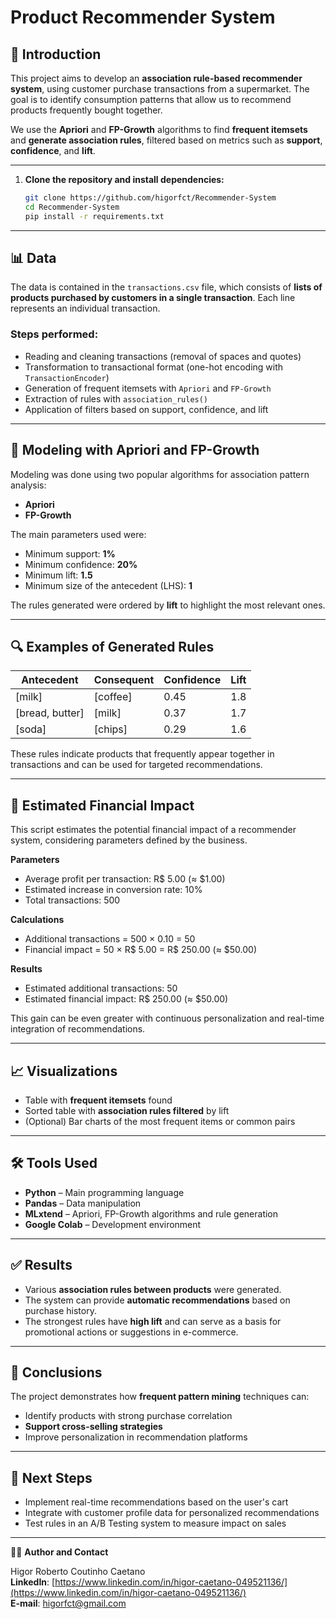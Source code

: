 # Product Recommender System

## 📝 Introduction

This project aims to develop an **association rule-based recommender system**, using customer purchase transactions from a supermarket. The goal is to identify consumption patterns that allow us to recommend products frequently bought together.

We use the **Apriori** and **FP-Growth** algorithms to find **frequent itemsets** and **generate association rules**, filtered based on metrics such as **support**, **confidence**, and **lift**.

---


1. **Clone the repository and install dependencies:**
    ```bash
    git clone https://github.com/higorfct/Recommender-System
    cd Recommender-System
    pip install -r requirements.txt
    ```

---

## 📊 Data

The data is contained in the `transactions.csv` file, which consists of **lists of products purchased by customers in a single transaction**. Each line represents an individual transaction.

### Steps performed:
- Reading and cleaning transactions (removal of spaces and quotes)  
- Transformation to transactional format (one-hot encoding with `TransactionEncoder`)  
- Generation of frequent itemsets with `Apriori` and `FP-Growth`  
- Extraction of rules with `association_rules()`  
- Application of filters based on support, confidence, and lift  

---

## 🤖 Modeling with Apriori and FP-Growth

Modeling was done using two popular algorithms for association pattern analysis:

- **Apriori**  
- **FP-Growth**

The main parameters used were:

- Minimum support: **1%**  
- Minimum confidence: **20%**  
- Minimum lift: **1.5**  
- Minimum size of the antecedent (LHS): **1**

The rules generated were ordered by **lift** to highlight the most relevant ones.

---

## 🔍 Examples of Generated Rules

| Antecedent         | Consequent       | Confidence | Lift |
|--------------------|-----------------|------------|------|
| [milk]             | [coffee]        | 0.45       | 1.8  |
| [bread, butter]    | [milk]          | 0.37       | 1.7  |
| [soda]             | [chips]         | 0.29       | 1.6  |

These rules indicate products that frequently appear together in transactions and can be used for targeted recommendations.

---

## 💼 Estimated Financial Impact

This script estimates the potential financial impact of a recommender system, considering parameters defined by the business.

**Parameters**
- Average profit per transaction: R$ 5.00 (≈ $1.00)  
- Estimated increase in conversion rate: 10%  
- Total transactions: 500  

**Calculations**
- Additional transactions = 500 × 0.10 = 50  
- Financial impact = 50 × R$ 5.00 = R$ 250.00 (≈ $50.00)  

**Results**
- Estimated additional transactions: 50  
- Estimated financial impact: R$ 250.00 (≈ $50.00)  

This gain can be even greater with continuous personalization and real-time integration of recommendations.

---

## 📈 Visualizations

- Table with **frequent itemsets** found  
- Sorted table with **association rules filtered** by lift  
- (Optional) Bar charts of the most frequent items or common pairs  

---

## 🛠️ Tools Used

- **Python** – Main programming language  
- **Pandas** – Data manipulation  
- **MLxtend** – Apriori, FP-Growth algorithms and rule generation  
- **Google Colab** – Development environment  

---

## ✅ Results

- Various **association rules between products** were generated.  
- The system can provide **automatic recommendations** based on purchase history.  
- The strongest rules have **high lift** and can serve as a basis for promotional actions or suggestions in e-commerce.

---

## 🧠 Conclusions

The project demonstrates how **frequent pattern mining** techniques can:

- Identify products with strong purchase correlation  
- **Support cross-selling strategies**  
- Improve personalization in recommendation platforms  

---

## 🔄 Next Steps

- Implement real-time recommendations based on the user's cart  
- Integrate with customer profile data for personalized recommendations  
- Test rules in an A/B Testing system to measure impact on sales  

---

🧑‍💻 **Author and Contact**

Higor Roberto Coutinho Caetano  
**LinkedIn**: [https://www.linkedin.com/in/higor-caetano-049521136/](https://www.linkedin.com/in/higor-caetano-049521136/)  
**E-mail**: higorfct@gmail.com  
